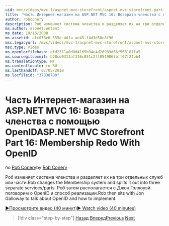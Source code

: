 ```yaml
---
uid: mvc/videos/mvc-1/aspnet-mvc-storefront/aspnet-mvc-storefront-part-16-membership-redo-with-openid
title: 'Часть Интернет-магазин на ASP.NET MVC 16: Возврата членства с помощью OpenID | Документация Майкрософт'
author: robconery
description: Роб изменяет система членства и разделяет их на три отдельных служб или части. Роб затем располагается с Джон Гэллоуэй поговорим о OpenID и как развернуть...
ms.author: aspnetcontent
ms.date: 10/16/2008
ms.assetid: afc038e6-555e-4dfa-ae45-f4d3d50e8f96
msc.legacyurl: /mvc/videos/mvc-1/aspnet-mvc-storefront/aspnet-mvc-storefront-part-16-membership-redo-with-openid
msc.type: video
ms.openlocfilehash: efd2311a0d0d4165b94e4d26989d66f563181fa5
ms.sourcegitcommit: b28cd0313af316c051c2ff8549865bff67f2fbb4
ms.translationtype: MT
ms.contentlocale: ru-RU
ms.lasthandoff: 07/05/2018
ms.locfileid: "37838780"
---
```

<a name="aspnet-mvc-storefront-part-16-membership-redo-with-openid"></a><span data-ttu-id="0e9e8-104">Часть Интернет-магазин на ASP.NET MVC 16: Возврата членства с помощью OpenID</span><span class="sxs-lookup"><span data-stu-id="0e9e8-104">ASP.NET MVC Storefront Part 16: Membership Redo With OpenID</span></span>
====================
<span data-ttu-id="0e9e8-105">по [Роб Conery](https://github.com/robconery)</span><span class="sxs-lookup"><span data-stu-id="0e9e8-105">by [Rob Conery](https://github.com/robconery)</span></span>

<span data-ttu-id="0e9e8-106">Роб изменяет система членства и разделяет их на три отдельных служб или части.</span><span class="sxs-lookup"><span data-stu-id="0e9e8-106">Rob changes the Membership system and splits it out into three separate services/parts.</span></span> <span data-ttu-id="0e9e8-107">Роб затем располагается с Джон Гэллоуэй поговорим о OpenID и способ реализации.</span><span class="sxs-lookup"><span data-stu-id="0e9e8-107">Rob then sits with Jon Galloway to talk about OpenID and how to implement.</span></span>

[<span data-ttu-id="0e9e8-108">&#9654;Просмотрите видео (40 минут)</span><span class="sxs-lookup"><span data-stu-id="0e9e8-108">&#9654; Watch video (40 minutes)</span></span>](https://channel9.msdn.com/Blogs/ASP-NET-Site-Videos/aspnet-mvc-storefront-part-16-membership-redo-with-openid)

> [!div class="step-by-step"]
> <span data-ttu-id="0e9e8-109">[Назад](aspnet-mvc-storefront-part-15-public-code-review.md)
> [Вперед](aspnet-mvc-storefront-part-17-checkout-with-jeff-atwood.md)</span><span class="sxs-lookup"><span data-stu-id="0e9e8-109">[Previous](aspnet-mvc-storefront-part-15-public-code-review.md)
[Next](aspnet-mvc-storefront-part-17-checkout-with-jeff-atwood.md)</span></span>
